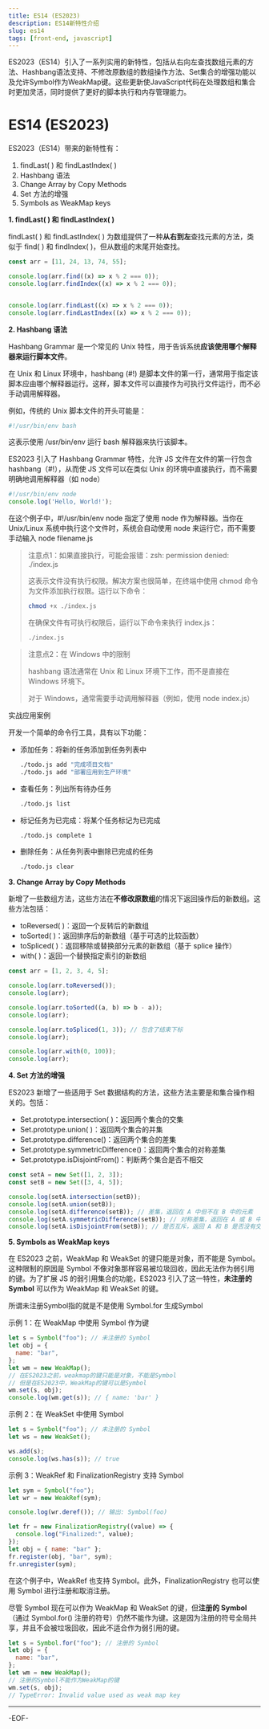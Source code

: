 ```yaml
---
title: ES14 (ES2023)
description: ES14新特性介绍
slug: es14
tags: [front-end, javascript]
---
```

ES2023（ES14）引入了一系列实用的新特性，包括从右向左查找数组元素的方法、Hashbang语法支持、不修改原数组的数组操作方法、Set集合的增强功能以及允许Symbol作为WeakMap键。这些更新使JavaScript代码在处理数组和集合时更加灵活，同时提供了更好的脚本执行和内存管理能力。


<!--truncate-->

# ES14 (ES2023)

ES2023（ES14）带来的新特性有：

1. findLast( ) 和 findLastIndex( )
2. Hashbang 语法
3. Change Array by Copy Methods
4. Set 方法的增强
5. Symbols as WeakMap keys



**1. findLast( ) 和 findLastIndex( )**

findLast( ) 和 findLastIndex( ) 为数组提供了一种**从右到左**查找元素的方法，类似于 find( ) 和 findIndex( )，但从数组的末尾开始查找。

```js
const arr = [11, 24, 13, 74, 55];

console.log(arr.find((x) => x % 2 === 0));
console.log(arr.findIndex((x) => x % 2 === 0));


console.log(arr.findLast((x) => x % 2 === 0));
console.log(arr.findLastIndex((x) => x % 2 === 0));
```



**2. Hashbang 语法**

Hashbang Grammar 是一个常见的 Unix 特性，用于告诉系统**应该使用哪个解释器来运行脚本文件**。

在 Unix 和 Linux 环境中，hashbang (#!) 是脚本文件的第一行，通常用于指定该脚本应由哪个解释器运行。这样，脚本文件可以直接作为可执行文件运行，而不必手动调用解释器。

例如，传统的 Unix 脚本文件的开头可能是：

```js
#!/usr/bin/env bash
```

这表示使用 /usr/bin/env 运行 bash 解释器来执行该脚本。

ES2023 引入了 Hashbang Grammar 特性，允许 JS 文件在文件的第一行包含 hashbang（#!），从而使 JS 文件可以在类似 Unix 的环境中直接执行，而不需要明确地调用解释器（如 node）

```js
#!/usr/bin/env node
console.log('Hello, World!');
```

在这个例子中，#!/usr/bin/env node 指定了使用 node 作为解释器。当你在 Unix/Linux 系统中执行这个文件时，系统会自动使用 node 来运行它，而不需要手动输入 node filename.js

>注意点1：如果直接执行，可能会报错：zsh: permission denied: ./index.js
>
>这表示文件没有执行权限。解决方案也很简单，在终端中使用 chmod 命令为文件添加执行权限。运行以下命令：
>
>```bash
>chmod +x ./index.js
>```
>
>在确保文件有可执行权限后，运行以下命令来执行 index.js：
>
>```bash
>./index.js
>```

>注意点2：在 Windows 中的限制
>
>hashbang 语法通常在 Unix 和 Linux 环境下工作，而不是直接在 Windows 环境下。
>
>对于 Windows，通常需要手动调用解释器（例如，使用 node index.js）

实战应用案例

开发一个简单的命令行工具，具有以下功能：

- 添加任务：将新的任务添加到任务列表中

  ```bash
  ./todo.js add "完成项目文档"
  ./todo.js add "部署应用到生产环境"
  ```

- 查看任务：列出所有待办任务

  ```bash
  ./todo.js list
  ```

- 标记任务为已完成：将某个任务标记为已完成

  ```bash
  ./todo.js complete 1
  ```

- 删除任务：从任务列表中删除已完成的任务

  ```bash
  ./todo.js clear
  ```



**3. Change Array by Copy Methods**

新增了一些数组方法，这些方法在**不修改原数组**的情况下返回操作后的新数组。这些方法包括：

- toReversed( )：返回一个反转后的新数组
- toSorted( )：返回排序后的新数组（基于可选的比较函数）
- toSpliced( )：返回移除或替换部分元素的新数组（基于 splice 操作）
- with( )：返回一个替换指定索引的新数组

```js
const arr = [1, 2, 3, 4, 5];

console.log(arr.toReversed());
console.log(arr);

console.log(arr.toSorted((a, b) => b - a));
console.log(arr);

console.log(arr.toSpliced(1, 3)); // 包含了结束下标
console.log(arr);

console.log(arr.with(0, 100));
console.log(arr);
```



**4. Set 方法的增强**

ES2023 新增了一些适用于 Set 数据结构的方法，这些方法主要是和集合操作相关的。包括：

- Set.prototype.intersection( )：返回两个集合的交集
- Set.prototype.union( )：返回两个集合的并集
- Set.prototype.difference()：返回两个集合的差集
- Set.prototype.symmetricDifference()：返回两个集合的对称差集
- Set.prototype.isDisjointFrom()：判断两个集合是否不相交

```js
const setA = new Set([1, 2, 3]);
const setB = new Set([3, 4, 5]);

console.log(setA.intersection(setB));
console.log(setA.union(setB));
console.log(setA.difference(setB)); // 差集，返回在 A 中但不在 B 中的元素
console.log(setA.symmetricDifference(setB)); // 对称差集，返回在 A 或 B 中，但不会同时出现在 A 和 B 中的元素
console.log(setA.isDisjointFrom(setB)); // 是否互斥，返回 A 和 B 是否没有交集
```



**5. Symbols as WeakMap keys**

在 ES2023 之前，WeakMap 和 WeakSet 的键只能是对象，而不能是 Symbol。这种限制的原因是 Symbol 不像对象那样容易被垃圾回收，因此无法作为弱引用的键。为了扩展 JS 的弱引用集合的功能，ES2023 引入了这一特性，**未注册的 Symbol** 可以作为 WeakMap 和 WeakSet 的键。

所谓未注册Symbol指的就是不是使用 Symbol.for 生成Symbol

示例 1：在 WeakMap 中使用 Symbol 作为键

```js
let s = Symbol("foo"); // 未注册的 Symbol
let obj = {
  name: "bar",
};
let wm = new WeakMap();
// 在ES2023之前，weakmap的键只能是对象，不能是Symbol
// 但是在ES2023中，WeakMap的键可以是Symbol
wm.set(s, obj);
console.log(wm.get(s)); // { name: 'bar' }
```

示例 2：在 WeakSet 中使用 Symbol

```js
let s = Symbol("foo"); // 未注册的 Symbol
let ws = new WeakSet();

ws.add(s);
console.log(ws.has(s)); // true
```

示例 3：WeakRef 和 FinalizationRegistry 支持 Symbol

```js
let sym = Symbol("foo");
let wr = new WeakRef(sym);

console.log(wr.deref()); // 输出: Symbol(foo)

let fr = new FinalizationRegistry((value) => {
  console.log("Finalized:", value);
});
let obj = { name: "bar" };
fr.register(obj, "bar", sym);
fr.unregister(sym);
```

在这个例子中，WeakRef 也支持 Symbol。此外，FinalizationRegistry 也可以使用 Symbol 进行注册和取消注册。

尽管 Symbol 现在可以作为 WeakMap 和 WeakSet 的键，但**注册的 Symbol**（通过 Symbol.for() 注册的符号）仍然不能作为键。这是因为注册的符号全局共享，并且不会被垃圾回收，因此不适合作为弱引用的键。

```js
let s = Symbol.for("foo"); // 注册的 Symbol
let obj = {
  name: "bar",
};
let wm = new WeakMap();
// 注册的Symbol不能作为WeakMap的键
wm.set(s, obj);
// TypeError: Invalid value used as weak map key
```

---

-EOF-